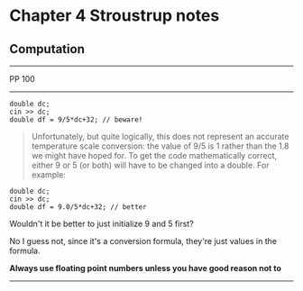 Chapter 4 Stroustrup notes
==========================

Computation
-----------

---

PP 100

--- 

    double dc;
    cin >> dc;
    double df = 9/5*dc+32; // beware!

> Unfortunately, but quite logically, this does not represent an accurate temperature scale conversion: the value of 9/5 is 1 rather than the 1.8 we might have hoped for. To get the code mathematically correct, either 9 or 5 (or both) will have to be changed into a double. For example:

    double dc;
    cin >> dc;
    double df = 9.0/5*dc+32; // better

Wouldn't it be better to just initialize 9 and 5 first?

No I guess not, since it's a conversion formula, they're just values in the formula.

**Always use floating point numbers unless you have good reason not to**

[//]: # ( Memorise the celcius to faregnheight conversion! )



--- 
